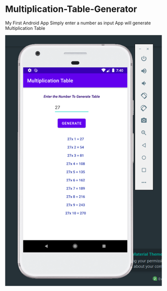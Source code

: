 # Multiplication-Table-Generator

My First Android App
Simply enter a number as input
App will generate Multiplication Table

![](image/img.PNG)
